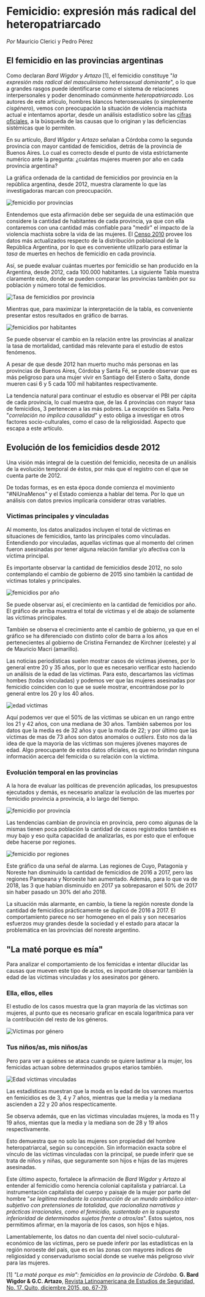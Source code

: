 # Femicidio: expresión más radical del heteropatriarcado

*Por* Mauricio Clerici y Pedro Pérez

## El femicidio en las provincias argentinas

Como declaran *Bard Wigdor* y *Artazo* [1], el femicidio constituye "*la expresión más radical del masculinismo heterosexual dominante*", o lo que a grandes rasgos puede identificarse como el sistema de relaciones interpersonales y poder denominado comúnmente *heteropatriarcado*. Los autores de este artículo, hombres blancos heterosexuales (o simplemente *cisgénero*), vemos con preocupación la situación de violencia machista actual e intentamos aportar, desde un análisis estadístico sobre las [cifras oficiales]('http://datos.jus.gob.ar/dataset/27bb9b2c-521b-406c-bdf9-98110ef73f34/resource/a2e1c899-cbaa-4bf6-b623-6648f150cab0/download/registro-de-femicidios-2018-04-13.csv'), a la búsqueda de las causas que lo originan y las deficiencias sistémicas que lo permiten.

En su artículo, *Bard Wigdor* y *Artazo* señalan a Córdoba como la segunda provincia con mayor cantidad de femicidios, detrás de la provincia de Buenos Aires. Lo cual es correcto desde el punto de vista estrictamente numérico ante la pregunta: ¿cuántas mujeres mueren por año en cada provincia argentina?

La gráfica ordenada de la cantidad de femicidios por provincia en la república argentina, desde 2012, muestra claramente lo que las investigadoras marcan con preocupación.

![femicidio por provincias](img/total_muertes_femicidio.png "femicidio por provincia")

Entendemos que esta afirmación debe ser seguida de una estimación que considere la cantidad de habitantes de cada provincia, ya que con ella contaremos con una cantidad más confiable para "medir" el impacto de la violencia machista sobre la vida de las mujeres. El [Censo 2010](https://www.sig.indec.gov.ar/censo2010/) provee los datos más actualizados respecto de la distribución poblacional de la República Argentina, por lo que es conveniente utilizarlo para estimar la *tasa* de muertes en hechos de femicidio en cada provincia.

Así, se puede evaluar cuántas muertes por femicidio se han producido en la Argentina, desde 2012, cada 100.000 habitantes. La siguiente Tabla muestra claramente esto, donde se pueden comparar las provincias también por su población y número total de femicidios.

![Tasa de femicidios por provincia](img/tasa_femicidios_provincia.png)

Mientras que, para maximizar la interpretación de la tabla, es conveniente presentar estos resultados en gráfico de barras.

![femicidios por habitantes](img/femicidios_100mil_hab_barras.png "femicidios por habitantes")

Se puede observar el cambio en la relación entre las provincias al analizar la tasa de mortalidad, cantidad más relevante para el estudio de estos fenómenos.

A pesar de que desde 2012 han muerto mucho más personas en las provincias de Buenos Aires, Córdoba y Santa Fé, se puede observar que es más peligroso para una mujer vivir en Santiago del Estero o Salta, donde mueren casi 6 y 5 cada 100 mil habitantes respectivamente.

La tendencia natural para continuar el estudio es observar el PBI per cápita de cada provincia, lo cual muestra que, de las 4 provincias con mayor tasa de femicidios, 3 pertenecen a las más pobres. La excepción es Salta. Pero "*correlación no implica causalidad*" y esto obliga a investigar en otros factores socio-culturales, como el caso de la religiosidad. Aspecto que escapa a este artículo.

## Evolución de los femicidios desde 2012

Una visión más integral de la cuestión del femicidio, necesita de un análisis de la evolución temporal de éstos, por más que el registro con el que se cuenta parte de 2012.

De todas formas, es en esta época donde comienza el movimiento "#NiUnaMenos" y el Estado comienza a hablar del tema. Por lo que un análisis con datos previos implicaría considerar otras variables.

### Victimas principales y vinculadas

Al momento, los datos analizados incluyen el total de víctimas en situaciones de femicidios, tanto las principales como vinculadas. Entendiendo por vinculadas, aquellas victimas que al momento del crimen fueron asesinadas por tener alguna relación familiar y/o afectiva con la víctima principal.

Es importante observar la cantidad de femicidios desde 2012, no solo contemplando el cambio de gobierno de 2015 sino también la cantidad de víctimas totales y principales.

![femicidios por año](img/victimas_totales_principales_gobiernos.png "femicidios por año")

Se puede observar así, el crecimiento en la cantidad de femicidios por año. El gráfico de arriba muestra el total de víctimas y el de abajo de solamente las víctimas principales.

También se observa el crecimiento ante el cambio de gobierno, ya que en el gráfico se ha diferenciado con distinto color de barra a los años pertenecientes al gobierno de Cristina Fernandez de Kirchner (celeste) y al de Mauricio Macri (amarillo).

Las noticias periodísticas suelen mostrar casos de víctimas jóvenes, por lo general entre 20 y 35 años, por lo que es necesario verificar esto haciendo un análisis de la edad de las víctimas. Para esto, descartamos las víctimas hombes (todas vinculadas) y podemos ver que las mujeres asesinadas por femicidio coinciden con lo que se suele mostrar, encontrándose por lo general entre los 20 y los 40 años.

![edad victimas](img/edad_muertas.png "edad de las víctimas")

Aquí podemos ver que el 50% de las víctimas se ubican en un rango entre los 21 y 42 años, con una mediana de 30	años. También sabemos por los datos que la media es de 32 años y que la moda de 22; y por último que las víctimas de mas de 73 años son datos anomalos o *outliers*. Esto nos da la idea de que la mayoria de las víctimas son mujeres jóvenes mayores de edad. Algo preocupante de estos datos oficiales, es que no brindan ninguna información acerca del femicida o su relación con la víctima.

### Evolución temporal en las provincias

A la hora de evaluar las políticas de prevención aplicadas, los presupuestos ejecutados y demás, es necesario analizar la evolución de las muertes por femicidio provincia a provincia, a lo largo del tiempo.

![femicidio por provincia](img/por_provincia.png "femicidio por provincias")

Las tendencias cambian de provincia en provincia, pero como algunas de la mismas tienen poca población la cantidad de casos registrados también es muy bajo y eso quita capacidad de analizarlas, es por esto que el enfoque debe hacerse por regiones.

![femicidio por regiones](img/femicidio_x_regiones.png "femicidio por regiones")

Este gráfico da una señal de alarma. Las regiones de Cuyo, Patagonia y Noreste han disminuido la cantidad de femicidios de 2016 a 2017, pero las regiones Pampeana y Noroeste han aumentado. Además, para lo que va de 2018, las 3 que habían disminuido en 2017 ya sobrepasaron el 50% de 2017 sin haber pasado un 30% del año 2018.

La situación más alarmante, en cambio, la tiene la región noreste donde la cantidad de femicidios prácticamente se duplicó de 2016 a 2017. El comportamiento parece no ser homogeneo en el país y son necesarios esfuerzos muy grandes desde la sociedad y el estado para atacar la problemática en las provincias del noreste argentino.

## "La maté porque es mía"

Para analizar el comportamiento de los femicidas e intentar dilucidar las causas que mueven este tipo de actos, es importante observar también la edad de las víctimas vinculadas y los asesinatos por género.

### Ella, ellos, elles

El estudio de los casos muestra que la gran mayoría de las victimas son mujeres, al punto que es necesario graficar en escala logarítmica para ver la contribución del resto de los géneros.

![Víctimas por género](img/por_genero.png "femicidio por genero")

### Tus niños/as, mis niños/as

Pero para ver a quiénes se ataca cuando se quiere lastimar a la mujer, los femicidas actuan sobre determinados grupos etarios también.

![Edad víctimas vinculadas](img/edad_vinculadas.png "femicidio vinculadas_edad")

Las estadísticas muestran que la moda en la edad de los varones muertos en femicidios es de 3, 4 y 7 años, mientras que la media y la mediana ascienden a 22 y 20 años respecticamente.

Se observa además, que en las víctimas vinculadas mujeres, la moda es 11 y 19 años, mientas que la media y la mediana son de 28 y 19 años respectivamente.

Esto demuestra que no solo las mujeres son propiedad del hombre heteropatriarcal, según su concepción. Sin información exacta sobre el vínculo de las víctimas vinculadas con la principal, se puede inferir que se trata de niños y niñas, que seguramente son hijos e hijas de las mujeres asesinadas.

Este último aspecto, fortalece la afirmación de *Bard Wigdor* y *Artazo* al entender al femicidio como herencia colonial capitalista y patriarcal. La instrumentación capitalista del cuerpo y paisaje de la mujer por parte del hombre "*se legitima mediante la construcción de un mundo simbólico inter-subjetivo con pretensiones de totalidad, que racionaliza narrativas y prácticas irracionales, como el femicidio, sustentado en la supuesta inferioridad de determinados sujetos frente a otros/as*". Estos sujetos, nos permitimos afirmar, en la mayoría de los casos, son hijos e hijas.

Lamentablemente, los datos no dan cuenta del nivel socio-culutural-económico de las víctimas, pero se puede inferir por las estadísticas en la región noroeste del país, que es en las zonas con mayores índices de religiosidad y conservadurismo social donde se vuelve más peligroso vivir para las mujeres.

[1] *"La maté porque es mía": femicidios en la provincia de Córdoba*. **G. Bard Wigdor & G.C. Artazo**, [Revista Latinoamericana de Estudios de Seguridad, No. 17, Quito, diciembre 2015, pp. 67-79](http://repositorio.flacsoandes.edu.ec/bitstream/10469/7962/1/RFLACSO-Ur17-05-Bard.pdf).
